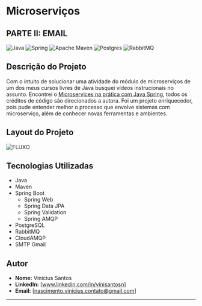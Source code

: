 # Microserviços 
## PARTE II: EMAIL

![Java](https://img.shields.io/badge/java-353535.svg?style=for-the-badge&logo=openjdk&logoColor=white) ![Spring](https://img.shields.io/badge/spring-%236DB33F.svg?style=for-the-badge&logo=spring&logoColor=white)
![Apache Maven](https://img.shields.io/badge/Apache%20Maven-C71A36?style=for-the-badge&logo=Apache%20Maven&logoColor=white)
![Postgres](https://img.shields.io/badge/postgres-%23316192.svg?style=for-the-badge&logo=postgresql&logoColor=white)
![RabbitMQ](https://img.shields.io/badge/Rabbitmq-FF6600?style=for-the-badge&logo=rabbitmq&logoColor=white)

## Descrição do Projeto

Com o intuito de solucionar uma atividade do módulo de microserviços de um dos meus cursos livres de Java busquei vídeos instrucionais no assunto. Encontrei o [Microservices na prática com Java Spring](https://www.youtube.com/watch?v=ZnECi2gatMs), todos os créditos de código são direcionados a autora.
Foi um projeto enriquecedor, pois pude entender melhor o processo que envolve sistemas com microserviço, além de conhecer novas ferramentas e ambientes.

## Layout do Projeto

![FLUXO](https://github.com/vinisantosn/ms-user/assets/84423532/e202eb61-12a3-454d-988f-2aee313243b7)


## Tecnologias Utilizadas

- Java
- Maven
- Spring Boot
  - Spring Web
  - Spring Data JPA
  - Spring Validation
  - Spring AMQP
- PostgreSQL
- RabbitMQ
- CloudAMQP
- SMTP Gmail


## Autor

- **Nome:** Vinícius Santos 
- **LinkedIn:** [www.linkedin.com/in/vinisantosn]
- **Email:** [nascimento.vinicius.contato@gmail.com]

---
